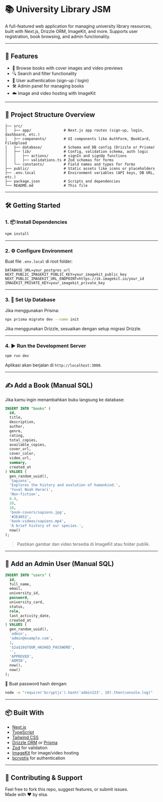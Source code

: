 # 📚 University Library JSM

A full-featured web application for managing university library resources, built with Next.js, Drizzle ORM, ImageKit, and more. Supports user registration, book browsing, and admin functionality.

---

## 🚀 Features

- 📖 Browse books with cover images and video previews
- 🔍 Search and filter functionality
- 🔐 User authentication (sign-up / login)
- 🛠️ Admin panel for managing books
- ☁️ Image and video hosting with ImageKit

---

## 📁 Project Structure Overview

```
├── src/
│   ├── app/               # Next.js app routes (sign-up, login, dashboard, etc.)
│   ├── components/        # UI components like AuthForm, BookCard, FileUpload
│   ├── database/          # Schema and DB config (Drizzle or Prisma)
│   ├── lib/               # Config, validation schema, auth logic
│   │   ├── actions/       # signIn and signUp functions
│   │   ├── validations.ts # Zod schemas for forms
│   └── constants/         # Field names and types for forms
├── public/                # Static assets like icons or placeholders
├── .env.local             # Environment variables (API keys, DB URL, etc.)
├── package.json           # Scripts and dependencies
└── README.md              # This file
```

---

## 🛠️ Getting Started

### 1. 📦 Install Dependencies

```bash
npm install
```

---

### 2. ⚙️ Configure Environment

Buat file `.env.local` di root folder:

```
DATABASE_URL=your_postgres_url
NEXT_PUBLIC_IMAGEKIT_PUBLIC_KEY=your_imagekit_public_key
NEXT_PUBLIC_IMAGEKIT_URL_ENDPOINT=https://ik.imagekit.io/your_id
IMAGEKIT_PRIVATE_KEY=your_imagekit_private_key
```

---

### 3. 🧱 Set Up Database

Jika menggunakan Prisma:

```bash
npx prisma migrate dev --name init
```

Jika menggunakan Drizzle, sesuaikan dengan setup migrasi Drizzle.

---

### 4. ▶️ Run the Development Server

```bash
npm run dev
```

Aplikasi akan berjalan di `http://localhost:3000`.

---

## ✍️ Add a Book (Manual SQL)

Jika kamu ingin menambahkan buku langsung ke database:

```sql
INSERT INTO "books" (
  id,
  title,
  description,
  author,
  genre,
  rating,
  total_copies,
  available_copies,
  cover_url,
  cover_color,
  video_url,
  summary,
  created_at
) VALUES (
  gen_random_uuid(),
  'Sapiens',
  'Explores the history and evolution of humankind.',
  'Yuval Noah Harari',
  'Non-fiction',
  4.4,
  10,
  10,
  'book-covers/sapiens.jpg',
  '#2E4053',
  'book-videos/sapiens.mp4',
  'A brief history of our species.',
  now()
);
```

> Pastikan gambar dan video tersedia di ImageKit atau folder publik.

---

## 👤 Add an Admin User (Manual SQL)

```sql
INSERT INTO "users" (
  id,
  full_name,
  email,
  university_id,
  password,
  university_card,
  status,
  role,
  last_activity_date,
  created_at
) VALUES (
  gen_random_uuid(),
  'admin',
  'admin@example.com',
  1,
  '$2a$10$YOUR_HASHED_PASSWORD',
  '',
  'APPROVED',
  'ADMIN',
  now(),
  now()
);
```

🔐 Buat password hash dengan:

```bash
node -e "require('bcryptjs').hash('admin123', 10).then(console.log)"
```

---

## 📦 Built With

- [Next.js](https://nextjs.org/)
- [TypeScript](https://www.typescriptlang.org/)
- [Tailwind CSS](https://tailwindcss.com/)
- [Drizzle ORM](https://orm.drizzle.team/) or [Prisma](https://www.prisma.io/)
- [Zod](https://zod.dev/) for validation
- [ImageKit](https://imagekit.io/) for image/video hosting
- [bcryptjs](https://www.npmjs.com/package/bcryptjs) for authentication

---

## 📧 Contributing & Support

Feel free to fork this repo, suggest features, or submit issues.  
Made with ❤️ by elsa.
